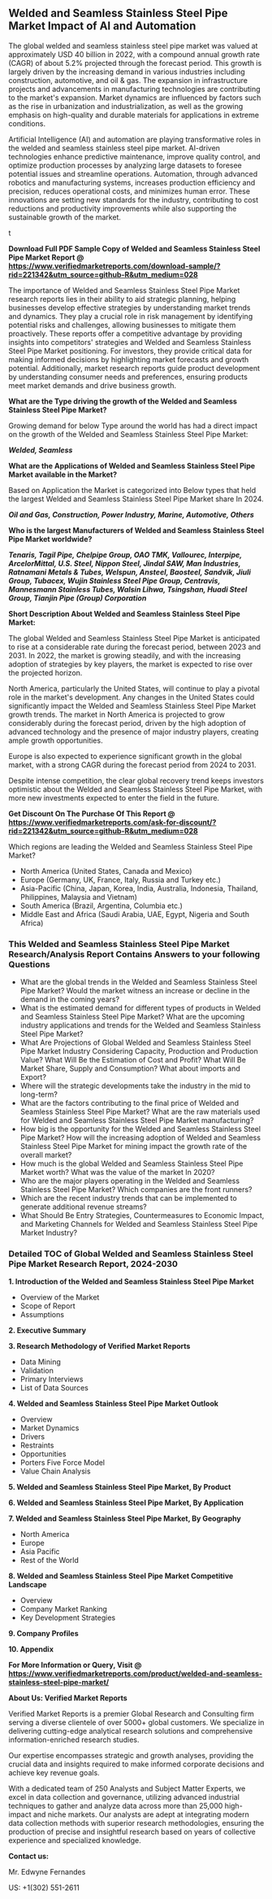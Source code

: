 <h2>Welded and Seamless Stainless Steel Pipe Market Impact of AI and Automation</h2><p>The global welded and seamless stainless steel pipe market was valued at approximately USD 40 billion in 2022, with a compound annual growth rate (CAGR) of about 5.2% projected through the forecast period. This growth is largely driven by the increasing demand in various industries including construction, automotive, and oil & gas. The expansion in infrastructure projects and advancements in manufacturing technologies are contributing to the market's expansion. Market dynamics are influenced by factors such as the rise in urbanization and industrialization, as well as the growing emphasis on high-quality and durable materials for applications in extreme conditions.</p><p>Artificial Intelligence (AI) and automation are playing transformative roles in the welded and seamless stainless steel pipe market. AI-driven technologies enhance predictive maintenance, improve quality control, and optimize production processes by analyzing large datasets to foresee potential issues and streamline operations. Automation, through advanced robotics and manufacturing systems, increases production efficiency and precision, reduces operational costs, and minimizes human error. These innovations are setting new standards for the industry, contributing to cost reductions and productivity improvements while also supporting the sustainable growth of the market.</p>t</p><p id="" class=""><strong>Download Full PDF Sample Copy of Welded and Seamless Stainless Steel Pipe Market Report @ <a href="https://www.verifiedmarketreports.com/download-sample/?rid=221342&utm_source=github-R&utm_medium=028" target="_blank">https://www.verifiedmarketreports.com/download-sample/?rid=221342&utm_source=github-R&utm_medium=028</a></strong></p><p>The importance of&nbsp;Welded and Seamless Stainless Steel Pipe Market research reports lies in their ability to aid strategic planning, helping businesses develop effective strategies by understanding market trends and dynamics. They play a crucial role in risk management by identifying potential risks and challenges, allowing businesses to mitigate them proactively. These reports offer a competitive advantage by providing insights into competitors' strategies and Welded and Seamless Stainless Steel Pipe Market positioning. For investors, they provide critical data for making informed decisions by highlighting market forecasts and growth potential. Additionally, market research reports guide product development by understanding consumer needs and preferences, ensuring products meet market demands and drive business growth.</p><p><strong>What are the&nbsp;Type driving the growth of the Welded and Seamless Stainless Steel Pipe Market?</strong></p><p id="" class="">Growing demand for below Type around the world has had a direct impact on the growth of the Welded and Seamless Stainless Steel Pipe Market:</p><em><strong>Welded, Seamless</strong></em></p><strong>What are the&nbsp;Applications&nbsp;of Welded and Seamless Stainless Steel Pipe Market available in the Market?</strong></p><p id="" class="">Based on Application the Market is categorized into Below types that held the largest Welded and Seamless Stainless Steel Pipe Market share In 2024.</p><em><strong>Oil and Gas, Construction, Power Industry, Marine, Automotive, Others</strong></em></p><strong>Who is the largest Manufacturers of Welded and Seamless Stainless Steel Pipe Market worldwide?</strong></p><p><em><strong>Tenaris, Tagil Pipe, Chelpipe Group, OAO TMK, Vallourec, Interpipe, ArcelorMittal, U.S. Steel, Nippon Steel, Jindal SAW, Man Industries, Ratnamani Metals & Tubes, Welspun, Ansteel, Baosteel, Sandvik, Jiuli Group, Tubacex, Wujin Stainless Steel Pipe Group, Centravis, Mannesmann Stainless Tubes, Walsin Lihwa, Tsingshan, Huadi Steel Group, Tianjin Pipe (Group) Corporation</strong></em></p><p id="" class=""><strong>Short Description About Welded and Seamless Stainless Steel Pipe Market:</strong></p><p>The global Welded and Seamless Stainless Steel Pipe Market is anticipated to rise at a considerable rate during the forecast period, between 2023 and 2031. In 2022, the market is growing steadily, and with the increasing adoption of strategies by key players, the market is expected to rise over the projected horizon.</p><p>North America, particularly the United States, will continue to play a pivotal role in the market's development. Any changes in the United States could significantly impact the Welded and Seamless Stainless Steel Pipe Market growth trends. The market in North America is projected to grow considerably during the forecast period, driven by the high adoption of advanced technology and the presence of major industry players, creating ample growth opportunities.</p><p>Europe is also expected to experience significant growth in the global market, with a strong CAGR during the forecast period from 2024 to 2031.</p><p>Despite intense competition, the clear global recovery trend keeps investors optimistic about the Welded and Seamless Stainless Steel Pipe Market, with more new investments expected to enter the field in the future.</p><p id="" class=""><strong>Get Discount On The Purchase Of This Report @ <a href="https://www.verifiedmarketreports.com/ask-for-discount/?rid=221342&utm_source=github-R&utm_medium=028" target="_blank">https://www.verifiedmarketreports.com/ask-for-discount/?rid=221342&utm_source=github-R&utm_medium=028</a></strong></p>Which regions are leading the Welded and Seamless Stainless Steel Pipe Market?</p><ul><li>North America (United States, Canada and Mexico)</li><li>Europe (Germany, UK, France, Italy, Russia and Turkey etc.)</li><li>Asia-Pacific (China, Japan, Korea, India, Australia, Indonesia, Thailand, Philippines, Malaysia and Vietnam)</li><li>South America (Brazil, Argentina, Columbia etc.)</li><li>Middle East and Africa (Saudi Arabia, UAE, Egypt, Nigeria and South Africa)</li></ul><h3 id="" class="">This Welded and Seamless Stainless Steel Pipe Market Research/Analysis Report Contains Answers to your following Questions</h3><ul><li>What are the global trends in the Welded and Seamless Stainless Steel Pipe Market? Would the market witness an increase or decline in the demand in the coming years?</li><li>What is the estimated demand for different types of products in Welded and Seamless Stainless Steel Pipe Market? What are the upcoming industry applications and trends for the Welded and Seamless Stainless Steel Pipe Market?</li><li>What Are Projections of Global Welded and Seamless Stainless Steel Pipe Market Industry Considering Capacity, Production and Production Value? What Will Be the Estimation of Cost and Profit? What Will Be Market Share, Supply and Consumption? What about imports and Export?</li><li>Where will the strategic developments take the industry in the mid to long-term?</li><li>What are the factors contributing to the final price of Welded and Seamless Stainless Steel Pipe Market? What are the raw materials used for Welded and Seamless Stainless Steel Pipe Market manufacturing?</li><li>How big is the opportunity for the Welded and Seamless Stainless Steel Pipe Market? How will the increasing adoption of Welded and Seamless Stainless Steel Pipe Market for mining impact the growth rate of the overall market?</li><li>How much is the global Welded and Seamless Stainless Steel Pipe Market worth? What was the value of the market In 2020?</li><li>Who are the major players operating in the Welded and Seamless Stainless Steel Pipe Market? Which companies are the front runners?</li><li>Which are the recent industry trends that can be implemented to generate additional revenue streams?</li><li>What Should Be Entry Strategies, Countermeasures to Economic Impact, and Marketing Channels for Welded and Seamless Stainless Steel Pipe Market Industry?</li></ul><h3 id="" class="">Detailed TOC of Global Welded and Seamless Stainless Steel Pipe Market Research Report, 2024-2030</h3><p id="" class=""><strong>1. Introduction of the Welded and Seamless Stainless Steel Pipe Market</strong></p><ul><li>Overview of the Market</li><li>Scope of Report</li><li>Assumptions</li></ul><p id="" class=""><strong>2. Executive Summary</strong></p><p id="" class=""><strong>3. Research Methodology of Verified Market Reports</strong></p><ul><li>Data Mining</li><li>Validation</li><li>Primary Interviews</li><li>List of Data Sources</li></ul><p id="" class=""><strong>4. Welded and Seamless Stainless Steel Pipe Market Outlook</strong></p><ul><li>Overview</li><li>Market Dynamics</li><li>Drivers</li><li>Restraints</li><li>Opportunities</li><li>Porters Five Force Model</li><li>Value Chain Analysis</li></ul><p id="" class=""><strong>5. Welded and Seamless Stainless Steel Pipe Market, By Product</strong></p><p id="" class=""><strong>6. Welded and Seamless Stainless Steel Pipe Market, By Application</strong></p><p id="" class=""><strong>7. Welded and Seamless Stainless Steel Pipe Market, By Geography</strong></p><ul><li>North America</li><li>Europe</li><li>Asia Pacific</li><li>Rest of the World</li></ul><p id="" class=""><strong>8. Welded and Seamless Stainless Steel Pipe Market Competitive Landscape</strong></p><ul><li>Overview</li><li>Company Market Ranking</li><li>Key Development Strategies</li></ul><p id="" class=""><strong>9. Company Profiles</strong></p><p id="" class=""><strong>10. Appendix</strong></p><p id="" class=""><strong>For More Information or Query, Visit @ <a href="https://www.verifiedmarketreports.com/product/welded-and-seamless-stainless-steel-pipe-market/" target="_blank">https://www.verifiedmarketreports.com/product/welded-and-seamless-stainless-steel-pipe-market/</a></strong></p><p id="" class=""><strong>About Us: Verified Market Reports</strong></p><p id="" class="">Verified Market Reports is a premier Global Research and Consulting firm serving a diverse clientele of over 5000+ global customers. We specialize in delivering cutting-edge analytical research solutions and comprehensive information-enriched research studies.</p><p id="" class="">Our expertise encompasses strategic and growth analyses, providing the crucial data and insights required to make informed corporate decisions and achieve key revenue goals.</p><p id="" class="">With a dedicated team of 250 Analysts and Subject Matter Experts, we excel in data collection and governance, utilizing advanced industrial techniques to gather and analyze data across more than 25,000 high-impact and niche markets. Our analysts are adept at integrating modern data collection methods with superior research methodologies, ensuring the production of precise and insightful research based on years of collective experience and specialized knowledge.</p><p id="" class=""><strong>Contact us:</strong></p><p id="" class="">Mr. Edwyne Fernandes</p><p id="" class="">US: +1(302) 551-2611</p>